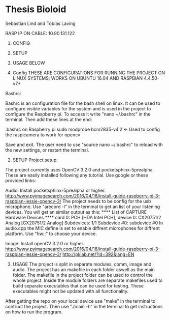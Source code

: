 # Thesis Bioloid
 Sebastian Lind and Tobias Laving

RASP IP ON CABLE:
10.90.131.122


1. CONFIG
2. SETUP
3. USAGE BELOW

1. Config
THESE ARE CONFIGURATIONS FOR RUNNING THE PROJECT ON LINUX SYSTEMS; WORKS ON UBUNTU 16.04 AND RASPBIAN 4.4.50-v7+

Bashrc:

Bashrc is an configuration file for the bash shell on linux. It can be used to configure visible variables for the system
and is used in the project to configure the Raspberry pi.
To access it write "nano ~/.bashrc" in the terminal. Then add these lines at the end:

.bashrc on Raspberry pi
  sudo modprobe bcm2835-v4l2 <- Used to config the raspicamera to work for opencv

Save and exit. The user need to use "source nano ~/.bashrc" to reload with the new settings, or restart the terminal.

2. SETUP
Project setup:

The project currently uses OpenCV 3.2.0 and pocketsphinx-5prealpha. These are easily installed following any tutorial. Use google or
these provided links:

Audio:
Install pocketsphinx-5prealpha or higher.
http://www.pyimagesearch.com/2016/04/18/install-guide-raspberry-pi-3-raspbian-jessie-opencv-3/
The project needs to be config for the usb microphone. Use "arecord -l" in the terminal to get an list of your listening devices.
You will get an similar output as this:
**** List of CAPTURE Hardware Devices ****
card 0: PCH [HDA Intel PCH], device 0: CX20751/2 Analog [CX20751/2 Analog]
  Subdevices: 1/1
  Subdevice #0: subdevice #0
In audio.cpp the MIC define is set to enable diffrent microphones for diffrent platform. Use "hw:<CARD>;<DEVICE>" to choose your device.

Image:
Install openCV 3.2.0 or higher.
http://www.pyimagesearch.com/2016/04/18/install-guide-raspberry-pi-3-raspbian-jessie-opencv-3/
http://pklab.net/?id=392&lang=EN


3. USAGE
The project is split in separate modules, comm, image and audio. The project has an makefile in each folder aswell as the main folder.
The makefile in the project folder can be used to control the whole project. Inside the module folders are separate makefiles used to build separate executables that can be used for testing. These executables might not be updated with all functionality.

After getting the repo on your local device use "make" in the terminal to contruct the project. Then use "./main -h" in the terminal to get instructions on how to run the program.
